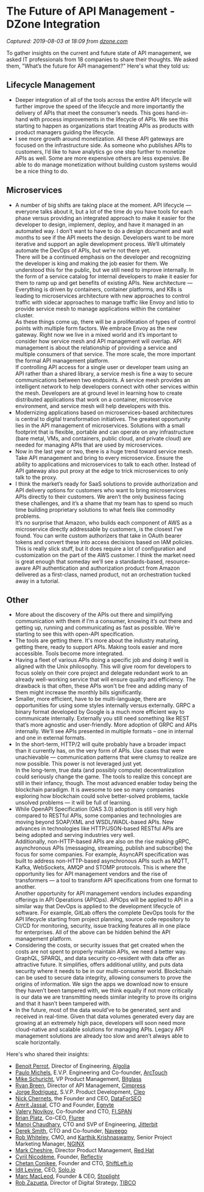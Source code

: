 # The Future of API Management - DZone Integration

_Captured: 2019-08-03 at 18:09 from [dzone.com](https://dzone.com/articles/the-future-of-api-management-1?edition=510300&utm_source=Daily%20Digest&utm_medium=email&utm_campaign=Daily%20Digest%202019-08-03)_

To gather insights on the current and future state of API management, we asked IT professionals from 18 companies to share their thoughts. We asked them, "What’s the future for API management?" Here's what they told us:

## Lifecycle Management

  * Deeper integration of all of the tools across the entire API lifecycle will further improve the speed of the lifecycle and more importantly the delivery of APIs that meet the consumer’s needs. This goes hand-in-hand with process improvements in the lifecycle of APIs. We see this starting to happen as organizations start treating APIs as products with product managers guiding the lifecycle.
  * I see more growth around monetization. All these API gateways are focused on the infrastructure side. As someone who publishes APIs to customers, I’d like to have analytics go one step further to monetize APIs as well. Some are more expensive others are less expensive. Be able to do manage monetization without building custom systems would be a nice thing to do.

## Microservices

  * A number of big shifts are taking place at the moment. API lifecycle — everyone talks about it, but a lot of the time do you have tools for each phase versus providing an integrated approach to make it easier for the developer to design, implement, deploy, and have it managed in an automated way. I don’t want to have to do a design document and wait months to see if the API meets the design. Developers want to be more iterative and support an agile development process. We’ll ultimately automate the DevOps of APIs, but we’re not there yet.   
There will be a continued emphasis on the developer and recognizing the developer is king and making the job easier for them. We understood this for the public, but we still need to improve internally. In the form of a service catalog for internal developers to make it easier for them to ramp up and get benefits of existing APIs. New architecture — Everything is driven by containers, container platforms, and K8s is leading to microservices architecture with new approaches to control traffic with sidecar approaches to manage traffic like Envoy and Istio to provide service mesh to manage applications within the container cluster.   
As these things come up, there will be a proliferation of types of control points with multiple form factors.  We embrace Envoy as the new gateway. Right now we live in a mixed world and it’s important to consider how service mesh and API management will overlap. API management is about the relationship of providing a service and multiple consumers of that service. The more scale, the more important the formal API management platform.   
If controlling API access for a single user or developer team using an API rather than a shared library, a service mesh is fine a way to secure communications between two endpoints. A service mesh provides an intelligent network to help developers connect with other services within the mesh. Developers are at ground level in learning how to create distributed applications that work on a container, microservice environment, and service mesh will help developers with this. 
  * Modernizing applications based on microservices-based architectures is central to digital transformation initiatives. The greatest opportunity lies in the API management of microservices. Solutions with a small footprint that is flexible, portable and can operate on any infrastructure (bare metal, VMs, and containers, public cloud, and private cloud) are needed for managing APIs that are used by microservices.  
  * Now in the last year or two, there is a huge trend toward service mesh. Take API management and bring to every microservice. Ensure the ability to applications and microservices to talk to each other. Instead of API gateway also put proxy at the edge to trick microservices to only talk to the proxy. 
  * I think the market’s ready for SaaS solutions to provide authorization and API delivery options for customers who want to bring microservices APIs directly to their customers.  We aren’t the only business facing these challenges, and it’s a shame that my team has to spend so much time building proprietary solutions to what feels like commodity problems.   
It’s no surprise that Amazon, who builds each component of AWS as a microservice directly addressable by customers, is the closest I’ve found.  You can write custom authorizers that take in OAuth bearer tokens and convert these into access decisions based on IAM policies.   
This is really slick stuff, but it does require a lot of configuration and customization on the part of the AWS customer.  I think the market need is great enough that someday we’ll see a standards-based, resource-aware API authentication and authorization product from Amazon delivered as a first-class, named product, not an orchestration tucked away in a tutorial.

## Other

  * More about the discovery of the APIs out there and simplifying communication with them if I’m a consumer, knowing it’s out there and getting up, running and communicating as fast as possible. We're starting to see this with open-API specification. 
  * The tools are getting there. It's more about the industry maturing, getting there, ready to support APIs. Making tools easier and more accessible. Tools become more integrated.
  * Having a fleet of various APIs doing a specific job and doing it well is aligned with the Unix philosophy. This will give room for developers to focus solely on their core project and delegate redundant work to an already well-working service that will ensure quality and efficiency. The drawback is that often, these APIs won't be free and adding many of them might increase the monthly bills significantly.
  * Smaller, more efficient, have to be multi-language, there are opportunities for using some styles internally versus externally. GRPC a binary format developed by Google is a much more efficient way to communicate internally. Externally you still need something like REST that’s more agnostic and user-friendly. More adoption of GRPC and APIs internally. We'll see APIs presented in multiple formats – one in internal and one in external formats. 
  * In the short-term, HTTP/2 will quite probably have a broader impact than it currently has, on the very form of APIs. Use cases that were unachievable — communication patterns that were clumsy to realize are now possible. This power is not leveraged just yet.  
In the long-term, true data (and possibly compute) decentralization could seriously change the game. The tools to realize this concept are still in their infancy, though. The most advanced enabler today being the blockchain paradigm. It is awesome to see so many companies exploring how blockchain could solve better-solved problems, tackle unsolved problems — it will be full of learning. 
  * While OpenAPI Specification (OAS 3.0) adoption is still very high compared to RESTful APIs, some companies and technologies are moving beyond SOAP/XML and WSDL/WADL-based APIs. New advances in technologies like HTTP/JSON-based RESTful APIs are being adopted and serving industries very well.   
Additionally, non-HTTP-based APIs are also on the rise making gRPC, asynchronous APIs (messaging, streaming, publish and subscribe) the focus for some companies. For example, AsyncAPI specification was built to address non-HTTP-based asynchronous APIs such as MQTT, Kafka, WebSockets, AMQP and STOMP protocols. This is where the opportunity lies for API management vendors and the rise of transformers — a tool to transform API specifications from one format to another.   
Another opportunity for API management vendors includes expanding offerings in API Operations (APIOps). APIOps will be applied to API in a similar way that DevOps is applied to the development lifecycle of software. For example, GitLab offers the complete DevOps tools for the API lifecycle starting from project planning, source code repository to CI/CD for monitoring, security, issue tracking features all in one place for enterprises. All of the above can be hidden behind the API management platform. 
  * Considering the costs, or security issues that get created when the costs are not spent to properly maintain APIs, we need a better way. GraphQL, SPARQL, and data security co-resident with data offer an attractive future. It simplifies, offers additional utility, and puts data security where it needs to be in our multi-consumer world. Blockchain can be used to secure data integrity, allowing consumers to prove the origins of information. We sign the apps we download now to ensure they haven’t been tampered with, we think equally if not more critically is our data we are transmitting needs similar integrity to prove its origins and that it hasn’t been tampered with.
  * In the future, most of the data would’ve to be generated, sent and received in real-time. Given that data volumes generated every day are growing at an extremely high pace, developers will soon need more cloud-native and scalable solutions for managing APIs. Legacy API management solutions are already too slow and aren’t always able to scale horizontally.

Here's who shared their insights:

  * [Benoit Perrot](https://www.linkedin.com/in/benoitperrot/), Director of Engineering, [Algolia](https://www.algolia.com/)
  * [Paulo Michels](https://www.linkedin.com/in/paulomichels/), E.V.P. Engineering and Co-founder, [ArcTouch](https://arctouch.com/company/)
  * [Mike Schuricht](https://www.linkedin.com/in/mschuricht/), VP Product Management, [Bitglass](https://www.bitglass.com/)
  * [Ryan Breen](https://www.linkedin.com/in/ryanbreen/), Director of API Management, [Cimpress](https://cimpress.com/)
  * [Jorge Rodriguez](https://www.linkedin.com/in/jrodriguez992002/), S.V.P. Product Development, [Cleo](https://www.cleo.com/)
  * [Nick Chernets](https://www.linkedin.com/in/nickchernets/), the Founder and CEO, [DataForSEO](https://dataforseo.com/)
  * [Amrit Jassal](https://www.linkedin.com/in/amritjassal/), CTO and Founder, [Egnyte](https://www.egnyte.com/)
  * [Valery Novikov](https://www.linkedin.com/in/valnv/), Co-founder and CTO, [FI.SPAN](https://www.fispan.com/)
  * [Brian Platz](https://www.linkedin.com/in/brianplatz/), Co-CEO, [Fluree](https://flur.ee/)
  * [Manoj Chaudhary](https://www.linkedin.com/in/mchaudhary/), CTO and SVP of Engineering, [Jitterbit](https://www.jitterbit.com/)
  * [Derek Smith](https://www.linkedin.com/in/derekssmith/), CTO and Co-founder, [Naveego](https://www.naveego.com/)
  * [Rob Whiteley](https://www.linkedin.com/in/rwhiteley/), CMO, and [Karthik Krishnaswamy](https://www.linkedin.com/in/kkrishnaswamy/), Senior Project Marketing Manager, [NGINX](https://www.nginx.com/)
  * [Mark Cheshire](https://www.linkedin.com/in/markcheshire/), Director Product Management, [Red Hat](https://www.redhat.com/en)
  * [Cyril Nicodème](https://www.linkedin.com/in/cyrilnicodeme/), Founder, [Reflectiv](https://reflectiv.net/)
  * [Chetan Conikee](https://www.linkedin.com/in/conikee/), Founder and CTO, [ShiftLeft.io](https://www.shiftleft.io/)
  * [Idit Levine](https://www.linkedin.com/in/iditlevine/), CEO, [Solo.io](https://www.solo.io/)
  * [Marc MacLeod](https://www.linkedin.com/in/marcmacleod/), Founder & CEO, [Stoplight](https://stoplight.io/)
  * [Rob Zazueta](https://www.linkedin.com/in/techknowme/), Director of Digital Strategy, [TIBCO](https://www.tibco.com/)
